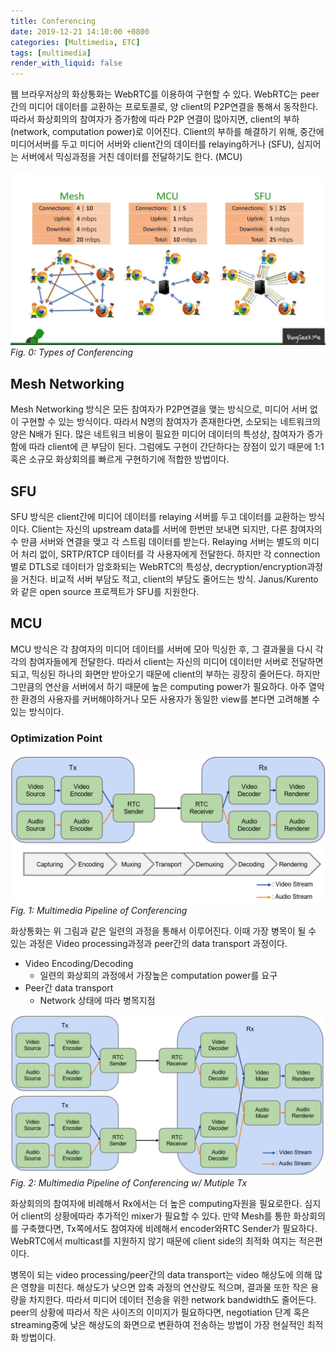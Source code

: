 ```yaml
---
title: Conferencing
date: 2019-12-21 14:10:00 +0800
categories: [Multimedia, ETC]
tags: [multimedia]
render_with_liquid: false
---
```


웹 브라우저상의 화상통화는 WebRTC를 이용하여 구현할 수 있다. WebRTC는 peer간의 미디어 데이터를 교환하는 프로토콜로, 양 client의 P2P연결을 통해서 동작한다. 따라서 화상회의의 참여자가 증가함에 따라 P2P 연결이 많아지면, client의 부하 (network, computation power)로 이어진다. Client의 부하를 해결하기 위해, 중간에 미디어서버를 두고 미디어 서버와 client간의 데이터를 relaying하거나 (SFU), 심지어는 서버에서 믹싱과정을 거친 데이터를 전달하기도 한다. (MCU)


![Types of Conferencing](/assets/img/post/multimedia_etc/conferencing/conferencing-types.png)
_Fig. 0: Types of Conferencing_

## Mesh Networking

Mesh Networking 방식은 모든 참여자가 P2P연결을 맺는 방식으로, 미디어 서버 없이 구현할 수 있는 방식이다. 따라서 N명의 참여자가 존재한다면, 소모되는 네트워크의 양은 N배가 된다. 많은 네트워크 비용이 필요한 미디어 데이터의 특성상, 참여자가 증가함에 따라 client에 큰 부담이 된다. 그럼에도 구현이 간단하다는 장점이 있기 때문에 1:1 혹은 소규모 화상회의를 빠르게 구현하기에 적합한 방법이다.

## SFU

SFU 방식은 client간에 미디어 데이터를 relaying 서버를 두고 데이터를 교환하는 방식이다. Client는 자신의 upstream data를 서버에 한번만 보내면 되지만, 다른 참여자의 수 만큼 서버와 연결을 맺고 각 스트림 데이터를 받는다. Relaying 서버는 별도의 미디어 처리 없이, SRTP/RTCP 데이터를 각 사용자에게 전달한다. 하지만 각 connection별로 DTLS로 데이터가 암호화되는 WebRTC의 특성상, decryption/encryption과정을 거친다. 비교적 서버 부담도 적고, client의 부담도 줄어드는 방식. Janus/Kurento와 같은 open source 프로젝트가 SFU를 지원한다.

## MCU

MCU 방식은 각 참여자의 미디어 데이터를 서버에 모아 믹싱한 후, 그 결과물을 다시 각각의 참여자들에게 전달한다. 따라서 client는 자신의 미디어 데이터만 서버로 전달하면 되고, 믹싱된 하나의 화면만 받아오기 때문에 client의 부하는 굉장히 줄어든다. 하지만 그만큼의 연산을 서버에서 하기 때문에 높은 computing power가 필요하다. 아주 열악한 환경의 사용자를 커버해야하거나 모든 사용자가 동일한 view를 본다면 고려해볼 수 있는 방식이다.

### Optimization Point

![Multimedia Pipeline of Conferencing](/assets/img/post/multimedia_etc/conferencing/conferencing-processing.png)
_Fig. 1: Multimedia Pipeline of Conferencing_

화상통화는 위 그림과 같은 일련의 과정을 통해서 이루어진다. 이때 가장 병목이 될 수 있는 과정은  Video processing과정과 peer간의 data transport 과정이다.

- Video Encoding/Decoding
  - 일련의 화상회의 과정에서 가장높은 computation power를 요구
- Peer간 data transport
  - Network 상태에 따라 병목지점

![Multimedia Pipeline of Conferencing w/ Mutiple Tx](/assets/img/post/multimedia_etc/conferencing/multi-tx-processing.png)
_Fig. 2: Multimedia Pipeline of Conferencing w/ Mutiple Tx_

화상회의의 참여자에 비례해서 Rx에서는 더 높은 computing자원을 필요로한다. 심지어 client의 상황에따라 추가적인 mixer가 필요할 수 있다. 만약 Mesh를 통한 화상회의를 구축했다면, Tx쪽에서도 참여자에 비례해서 encoder와RTC Sender가 필요하다. WebRTC에서 multicast를 지원하지 않기 때문에  client side의 최적화 여지는 적은편이다.

병목이 되는 video processing/peer간의 data transport는 video 해상도에 의해 많은 영향을 미친다. 해상도가 낮으면 압축 과정의 연산량도 적으며, 결과물 또한 작은 용량을 차지한다. 따라서 미디어 데이터 전송을 위한 network bandwidth도 줄어든다. peer의 상황에 따라서 작은 사이즈의 이미지가 필요하다면, negotiation 단계 혹은 streaming중에 낮은 해상도의 화면으로 변환하여 전송하는 방법이 가장 현실적인 최적화 방법이다.